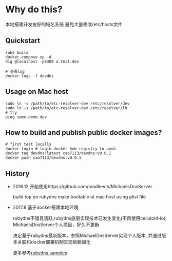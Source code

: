# Why do this?

 本地搭建开发友好的域名系统
 避免大量修改/etc/hosts文件

## Quickstart

```
rake build
docker-compose up -d
dig @localhost -p5300 a.test.dev

# 查看log
docker logs -f devdns
```

## Usage on Mac host

```
sudo ln -s /path/to/etc-resolver-dev /etc/resolver/dev
sudo ln -s /path/to/etc-resolver-dev /etc/resolver/lh
# try 
ping some.demo.dev
```

## How to build and publish public docker images?

```
# first test locally
docker login # login docker hub registry to push
docker tag devdns:latest cao7113/devdns:v0.0.1
docker push cao7113/devdns:v0.0.1
```

## History

* 2016.12 开始使用https://github.com/madleech/MichaelsDnsServer

  build top on rubydns
  make bootable at mac host using plist file

* 2017.8 基于docker搭建本地环境

  rubydns不错且活跃,rubydns底层实现技术已发生变化(不再使用celluloid-io); MichaelsDnsServer个人项目，好久不更新

  决定基于rubydns最新版本，参照MichaelDnsServer实现个人版本, 并通过版本关联和docker部署机制实现依赖固化

  更多参考[rubydns samples](https://github.com/socketry/rubydns/tree/master/examples)

